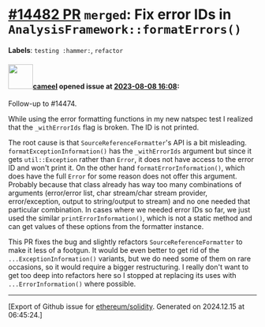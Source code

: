 # [\#14482 PR](https://github.com/ethereum/solidity/pull/14482) `merged`: Fix error IDs in `AnalysisFramework::formatErrors()`
**Labels**: `testing :hammer:`, `refactor`


#### <img src="https://avatars.githubusercontent.com/u/137030?v=4" width="50">[cameel](https://github.com/cameel) opened issue at [2023-08-08 16:08](https://github.com/ethereum/solidity/pull/14482):

Follow-up to #14474.

While using the error formatting functions in my new natspec test I realized that the `_withErrorIds` flag is broken. The ID is not printed.

The root cause is that `SourceReferenceFormatter`'s API is a bit misleading. `formatExceptionInformation()` has the `_withErrorIds` argument but since it gets `util::Exception` rather than `Error`, it does not have access to the error ID and won't print it. On the other hand `formatErrorInformation()`, which does have the full `Error` for some reason does not offer this argument. Probably because that class already has way too many combinations of arguments (error/error list, char stream/char stream provider, error/exception, output to string/output to stream) and no one needed that particular combination. In cases where we needed error IDs so far, we just used the similar `printErrorInformation()`, which is not a static method and can get values of these options from the formatter instance.

This PR fixes the bug and slightly refactors `SourceReferenceFormatter` to make it less of a footgun. It would be even better to get rid of the `...ExceptionInformation()` variants, but we do need some of them on rare occasions, so it would require a bigger restructuring. I really don't want to get too deep into refactors here so I stopped at replacing its uses with `...ErrorInformation()` where possible.




-------------------------------------------------------------------------------



[Export of Github issue for [ethereum/solidity](https://github.com/ethereum/solidity). Generated on 2024.12.15 at 06:45:24.]
